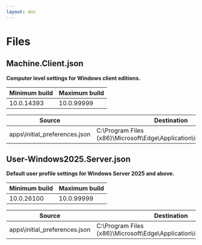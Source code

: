 ```yaml
---
layout: doc
---
```

# Files

## Machine.Client.json

**Computer level settings for Windows client editions.**

| Minimum build | Maximum build |
| ------------- | ------------- |
| 10.0.14393 | 10.0.99999 |

| Source | Destination |
| ------ | ----------- |
| apps\initial_preferences.json | C:\Program Files (x86)\Microsoft\Edge\Application\initial_preferences |

## User-Windows2025.Server.json

**Default user profile settings for Windows Server 2025 and above.**

| Minimum build | Maximum build |
| ------------- | ------------- |
| 10.0.26100 | 10.0.99999 |

| Source | Destination |
| ------ | ----------- |
| apps\initial_preferences.json | C:\Program Files (x86)\Microsoft\Edge\Application\initial_preferences |
